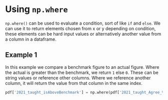 # Using `np.where`

`np.where()` can be used to evaluate a condition, sort of like `if` and `else`. We can use it to return elements chosen from x or y depending on condition, these elements can be hard input values or alternatively another value from a column in a dataframe.

## Example 1

In this example we compare a benchmark figure to an actual figure. Where the actual is greater than the benchmark, we return `1` else `0`. These can be string values or reference other columns. Where we reference another column, it will return the value from that column in the same index.

```python
pdf['2021_taught_isAboveBenchmark'] = np.where(pdf['2021_taught_Agree_%'] > pdf['2021_taught_benchmark_%'],1,0)
```
